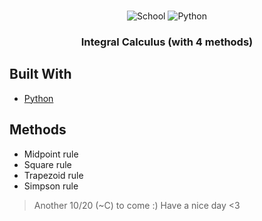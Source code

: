 <div id="top"></div>
<!--
*** Thanks for checking out the Best-README-Template. If you have a suggestion
*** that would make this better, please fork the repo and create a pull request
*** or simply open an issue with the tag "enhancement".
*** Don't forget to give the project a star!
*** Thanks again! Now go create something AMAZING! :D
-->




<!-- PROJECT LOGO -->
<br />
<div align="center">

![School](https://img.shields.io/badge/School-IPSA-cyan?&style=for-the-badge)
![Python](https://img.shields.io/badge/Python-3.9-brightgreen?&style=for-the-badge)

<h3 align="center"> Integral Calculus (with 4 methods)</h3>

</div>


## Built With

* [Python](https://www.python.org)




<!-- Methods -->
## Methods

* Midpoint rule
* Square rule
* Trapezoid rule
* Simpson rule


> Another 10/20 (~C) to come :) Have a nice day <3

